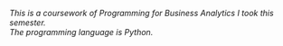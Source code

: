 _This is a coursework of Programming for Business Analytics I took this semester.<br>
The programming language is Python._
